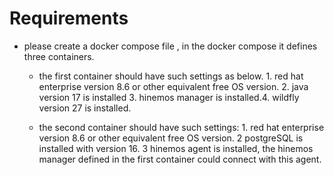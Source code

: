 # Requirements

- please create a docker compose file , in the docker compose it defines three containers.

  - the first container should have such settings as below. 1. red hat enterprise version 8.6 or other equivalent free OS version. 2. java version 17 is installed 3. hinemos manager is installed.4. wildfly version 27 is installed.

  - the second container should have such settings: 1. red hat enterprise version 8.6 or other equivalent free OS version. 2 postgreSQL is installed with version 16. 3 hinemos agent is installed, the hinemos manager defined in the first container could connect with this agent.
